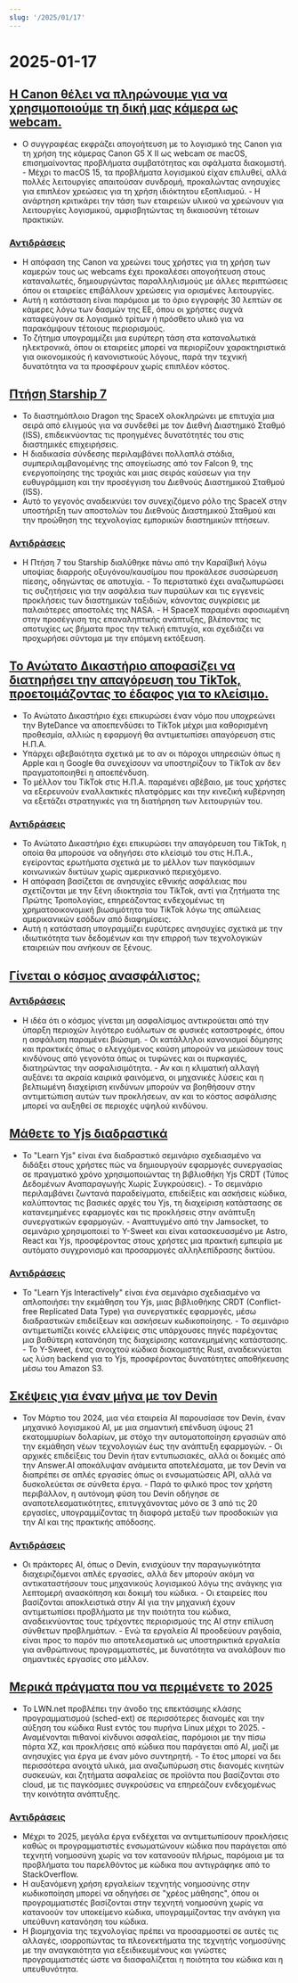 ```yaml
---
slug: '/2025/01/17'
---
```


# 2025-01-17

## [Η Canon θέλει να πληρώνουμε για να χρησιμοποιούμε τη δική μας κάμερα ως webcam.](https://romanzipp.com/blog/no-you-cant-use-your-6299-canon-camera-as-a-webcam)

- Ο συγγραφέας εκφράζει απογοήτευση με το λογισμικό της Canon για τη χρήση της κάμερας Canon G5 X II ως webcam σε macOS, επισημαίνοντας προβλήματα συμβατότητας και σφάλματα διακομιστή. - Μέχρι το macOS 15, τα προβλήματα λογισμικού είχαν επιλυθεί, αλλά πολλές λειτουργίες απαιτούσαν συνδρομή, προκαλώντας ανησυχίες για επιπλέον χρεώσεις για τη χρήση ιδιόκτητου εξοπλισμού. - Η ανάρτηση κριτικάρει την τάση των εταιρειών υλικού να χρεώνουν για λειτουργίες λογισμικού, αμφισβητώντας τη δικαιοσύνη τέτοιων πρακτικών.

### [Αντιδράσεις](https://news.ycombinator.com/item?id=42735393)

- Η απόφαση της Canon να χρεώνει τους χρήστες για τη χρήση των καμερών τους ως webcams έχει προκαλέσει απογοήτευση στους καταναλωτές, δημιουργώντας παραλληλισμούς με άλλες περιπτώσεις όπου οι εταιρείες επιβάλλουν χρεώσεις για ορισμένες λειτουργίες.
- Αυτή η κατάσταση είναι παρόμοια με το όριο εγγραφής 30 λεπτών σε κάμερες λόγω των δασμών της ΕΕ, όπου οι χρήστες συχνά καταφεύγουν σε λογισμικό τρίτων ή πρόσθετο υλικό για να παρακάμψουν τέτοιους περιορισμούς.
- Το ζήτημα υπογραμμίζει μια ευρύτερη τάση στα καταναλωτικά ηλεκτρονικά, όπου οι εταιρείες μπορεί να περιορίζουν χαρακτηριστικά για οικονομικούς ή κανονιστικούς λόγους, παρά την τεχνική δυνατότητα να τα προσφέρουν χωρίς επιπλέον κόστος.

## [Πτήση Starship 7](https://www.spacex.com/launches/mission/?missionId=starship-flight-7?submit)

- Το διαστημόπλοιο Dragon της SpaceX ολοκληρώνει με επιτυχία μια σειρά από ελιγμούς για να συνδεθεί με τον Διεθνή Διαστημικό Σταθμό (ISS), επιδεικνύοντας τις προηγμένες δυνατότητές του στις διαστημικές επιχειρήσεις.
- Η διαδικασία σύνδεσης περιλαμβάνει πολλαπλά στάδια, συμπεριλαμβανομένης της απογείωσης από τον Falcon 9, της ενεργοποίησης της τροχιάς και μιας σειράς καύσεων για την ευθυγράμμιση και την προσέγγιση του Διεθνούς Διαστημικού Σταθμού (ISS).
- Αυτό το γεγονός αναδεικνύει τον συνεχιζόμενο ρόλο της SpaceX στην υποστήριξη των αποστολών του Διεθνούς Διαστημικού Σταθμού και την προώθηση της τεχνολογίας εμπορικών διαστημικών πτήσεων.

### [Αντιδράσεις](https://news.ycombinator.com/item?id=42731091)

- Η Πτήση 7 του Starship διαλύθηκε πάνω από την Καραϊβική λόγω υποψίας διαρροής οξυγόνου/καυσίμου που προκάλεσε συσσώρευση πίεσης, οδηγώντας σε αποτυχία. - Το περιστατικό έχει αναζωπυρώσει τις συζητήσεις για την ασφάλεια των πυραύλων και τις εγγενείς προκλήσεις των διαστημικών ταξιδιών, κάνοντας συγκρίσεις με παλαιότερες αποστολές της NASA. - Η SpaceX παραμένει αφοσιωμένη στην προσέγγιση της επαναληπτικής ανάπτυξης, βλέποντας τις αποτυχίες ως βήματα προς την τελική επιτυχία, και σχεδιάζει να προχωρήσει σύντομα με την επόμενη εκτόξευση.

## [Το Ανώτατο Δικαστήριο αποφασίζει να διατηρήσει την απαγόρευση του TikTok, προετοιμάζοντας το έδαφος για το κλείσιμο.](https://www.cnbc.com/2025/01/17/supreme-court-rules-to-uphold-tiktok-ban.html)

- Το Ανώτατο Δικαστήριο έχει επικυρώσει έναν νόμο που υποχρεώνει την ByteDance να αποεπενδύσει το TikTok μέχρι μια καθορισμένη προθεσμία, αλλιώς η εφαρμογή θα αντιμετωπίσει απαγόρευση στις Η.Π.Α.
- Υπάρχει αβεβαιότητα σχετικά με το αν οι πάροχοι υπηρεσιών όπως η Apple και η Google θα συνεχίσουν να υποστηρίζουν το TikTok αν δεν πραγματοποιηθεί η αποεπένδυση.
- Το μέλλον του TikTok στις Η.Π.Α. παραμένει αβέβαιο, με τους χρήστες να εξερευνούν εναλλακτικές πλατφόρμες και την κινεζική κυβέρνηση να εξετάζει στρατηγικές για τη διατήρηση των λειτουργιών του.

### [Αντιδράσεις](https://news.ycombinator.com/item?id=42738464)

- Το Ανώτατο Δικαστήριο έχει επικυρώσει την απαγόρευση του TikTok, η οποία θα μπορούσε να οδηγήσει στο κλείσιμό του στις Η.Π.Α., εγείροντας ερωτήματα σχετικά με το μέλλον των παγκόσμιων κοινωνικών δικτύων χωρίς αμερικανικό περιεχόμενο.
- Η απόφαση βασίζεται σε ανησυχίες εθνικής ασφάλειας που σχετίζονται με την ξένη ιδιοκτησία του TikTok, αντί για ζητήματα της Πρώτης Τροπολογίας, επηρεάζοντας ενδεχομένως τη χρηματοοικονομική βιωσιμότητα του TikTok λόγω της απώλειας αμερικανικών εσόδων από διαφημίσεις.
- Αυτή η κατάσταση υπογραμμίζει ευρύτερες ανησυχίες σχετικά με την ιδιωτικότητα των δεδομένων και την επιρροή των τεχνολογικών εταιρειών που ανήκουν σε ξένους.

## [Γίνεται ο κόσμος ανασφάλιστος;](https://charleshughsmith.substack.com/p/is-the-world-becoming-uninsurable)

### [Αντιδράσεις](https://news.ycombinator.com/item?id=42732728)

- Η ιδέα ότι ο κόσμος γίνεται μη ασφαλίσιμος αντικρούεται από την ύπαρξη περιοχών λιγότερο ευάλωτων σε φυσικές καταστροφές, όπου η ασφάλιση παραμένει βιώσιμη. - Οι κατάλληλοι κανονισμοί δόμησης και πρακτικές όπως ο ελεγχόμενος καύση μπορούν να μειώσουν τους κινδύνους από γεγονότα όπως οι τυφώνες και οι πυρκαγιές, διατηρώντας την ασφαλισιμότητα. - Αν και η κλιματική αλλαγή αυξάνει τα ακραία καιρικά φαινόμενα, οι μηχανικές λύσεις και η βελτιωμένη διαχείριση κινδύνων μπορούν να βοηθήσουν στην αντιμετώπιση αυτών των προκλήσεων, αν και το κόστος ασφάλισης μπορεί να αυξηθεί σε περιοχές υψηλού κινδύνου.

## [Μάθετε το Yjs διαδραστικά](https://learn.yjs.dev/)

- Το "Learn Yjs" είναι ένα διαδραστικό σεμινάριο σχεδιασμένο να διδάξει στους χρήστες πώς να δημιουργούν εφαρμογές συνεργασίας σε πραγματικό χρόνο χρησιμοποιώντας τη βιβλιοθήκη Yjs CRDT (Τύπος Δεδομένων Αναπαραγωγής Χωρίς Συγκρούσεις). - Το σεμινάριο περιλαμβάνει ζωντανά παραδείγματα, επιδείξεις και ασκήσεις κώδικα, καλύπτοντας τις βασικές αρχές του Yjs, τη διαχείριση κατάστασης σε κατανεμημένες εφαρμογές και τις προκλήσεις στην ανάπτυξη συνεργατικών εφαρμογών. - Αναπτυγμένο από την Jamsocket, το σεμινάριο χρησιμοποιεί το Y-Sweet και είναι κατασκευασμένο με Astro, React και Yjs, προσφέροντας στους χρήστες μια πρακτική εμπειρία με αυτόματο συγχρονισμό και προσαρμογές αλληλεπίδρασης δικτύου.

### [Αντιδράσεις](https://news.ycombinator.com/item?id=42731582)

- Το "Learn Yjs Interactively" είναι ένα σεμινάριο σχεδιασμένο να απλοποιήσει την εκμάθηση του Yjs, μιας βιβλιοθήκης CRDT (Conflict-free Replicated Data Type) για συνεργατικές εφαρμογές, μέσω διαδραστικών επιδείξεων και ασκήσεων κωδικοποίησης. - Το σεμινάριο αντιμετωπίζει κοινές ελλείψεις στις υπάρχουσες πηγές παρέχοντας μια βαθύτερη κατανόηση της διαχείρισης κατανεμημένης κατάστασης. - Το Y-Sweet, ένας ανοιχτού κώδικα διακομιστής Rust, αναδεικνύεται ως λύση backend για το Yjs, προσφέροντας δυνατότητες αποθήκευσης μέσω του Amazon S3.

## [Σκέψεις για έναν μήνα με τον Devin](https://www.answer.ai/posts/2025-01-08-devin.html)

- Τον Μάρτιο του 2024, μια νέα εταιρεία AI παρουσίασε τον Devin, έναν μηχανικό λογισμικού AI, με μια σημαντική επένδυση ύψους 21 εκατομμυρίων δολαρίων, με στόχο την αυτοματοποίηση εργασιών από την εκμάθηση νέων τεχνολογιών έως την ανάπτυξη εφαρμογών. - Οι αρχικές επιδείξεις του Devin ήταν εντυπωσιακές, αλλά οι δοκιμές από την Answer.AI αποκάλυψαν ανάμεικτα αποτελέσματα, με τον Devin να διαπρέπει σε απλές εργασίες όπως οι ενσωματώσεις API, αλλά να δυσκολεύεται σε σύνθετα έργα. - Παρά το φιλικό προς τον χρήστη περιβάλλον, η αυτόνομη φύση του Devin οδήγησε σε αναποτελεσματικότητες, επιτυγχάνοντας μόνο σε 3 από τις 20 εργασίες, υπογραμμίζοντας τη διαφορά μεταξύ των προσδοκιών για την AI και της πρακτικής απόδοσης.

### [Αντιδράσεις](https://news.ycombinator.com/item?id=42734681)

- Οι πράκτορες AI, όπως ο Devin, ενισχύουν την παραγωγικότητα διαχειριζόμενοι απλές εργασίες, αλλά δεν μπορούν ακόμη να αντικαταστήσουν τους μηχανικούς λογισμικού λόγω της ανάγκης για λεπτομερή ανασκόπηση και δοκιμή του κώδικα. - Οι εταιρείες που βασίζονται αποκλειστικά στην AI για την μηχανική έχουν αντιμετωπίσει προβλήματα με την ποιότητα του κώδικα, αναδεικνύοντας τους τρέχοντες περιορισμούς της AI στην επίλυση σύνθετων προβλημάτων. - Ενώ τα εργαλεία AI προοδεύουν ραγδαία, είναι προς το παρόν πιο αποτελεσματικά ως υποστηρικτικά εργαλεία για ανθρώπινους προγραμματιστές, με δυνατότητα να αναλάβουν πιο σημαντικές εργασίες στο μέλλον.

## [Μερικά πράγματα που να περιμένετε το 2025](https://lwn.net/Articles/1003780/)

- Το LWN.net προβλέπει την άνοδο της επεκτάσιμης κλάσης προγραμματισμού (sched-ext) σε περισσότερες διανομές και την αύξηση του κώδικα Rust εντός του πυρήνα Linux μέχρι το 2025. - Αναμένονται πιθανοί κίνδυνοι ασφαλείας, παρόμοιοι με την πίσω πόρτα XZ, και προκλήσεις από κώδικα που παράγεται από AI, μαζί με ανησυχίες για έργα με έναν μόνο συντηρητή. - Το έτος μπορεί να δει περισσότερα ανοιχτά υλικά, μια αναζωπύρωση στις διανομές κινητών συσκευών, και ζητήματα ασφαλείας σε προϊόντα που βασίζονται στο cloud, με τις παγκόσμιες συγκρούσεις να επηρεάζουν ενδεχομένως την κοινότητα ανάπτυξης.

### [Αντιδράσεις](https://news.ycombinator.com/item?id=42731962)

- Μέχρι το 2025, μεγάλα έργα ενδέχεται να αντιμετωπίσουν προκλήσεις καθώς οι προγραμματιστές ενσωματώνουν κώδικα που παράγεται από τεχνητή νοημοσύνη χωρίς να τον κατανοούν πλήρως, παρόμοια με τα προβλήματα του παρελθόντος με κώδικα που αντιγράφηκε από το StackOverflow.
- Η αυξανόμενη χρήση εργαλείων τεχνητής νοημοσύνης στην κωδικοποίηση μπορεί να οδηγήσει σε "χρέος μάθησης", όπου οι προγραμματιστές βασίζονται στην τεχνητή νοημοσύνη χωρίς να κατανοούν τον υποκείμενο κώδικα, υπογραμμίζοντας την ανάγκη για υπεύθυνη κατανόηση του κώδικα.
- Η βιομηχανία της τεχνολογίας πρέπει να προσαρμοστεί σε αυτές τις αλλαγές, ισορροπώντας τα πλεονεκτήματα της τεχνητής νοημοσύνης με την αναγκαιότητα για εξειδικευμένους και γνώστες προγραμματιστές ώστε να διασφαλίζεται η ποιότητα του κώδικα και η υπευθυνότητα.

<head>
  <meta property="og:title" content="Η Canon θέλει να πληρώνουμε για να χρησιμοποιούμε τη δική μας κάμερα ως webcam." />
  <meta property="og:type" content="website" />
  <meta property="og:image" content="https://og.cho.sh/api/og/?title=%CE%97%20Canon%20%CE%B8%CE%AD%CE%BB%CE%B5%CE%B9%20%CE%BD%CE%B1%20%CF%80%CE%BB%CE%B7%CF%81%CF%8E%CE%BD%CE%BF%CF%85%CE%BC%CE%B5%20%CE%B3%CE%B9%CE%B1%20%CE%BD%CE%B1%20%CF%87%CF%81%CE%B7%CF%83%CE%B9%CE%BC%CE%BF%CF%80%CE%BF%CE%B9%CE%BF%CF%8D%CE%BC%CE%B5%20%CF%84%CE%B7%20%CE%B4%CE%B9%CE%BA%CE%AE%20%CE%BC%CE%B1%CF%82%20%CE%BA%CE%AC%CE%BC%CE%B5%CF%81%CE%B1%20%CF%89%CF%82%20webcam.&subheading=%CE%A0%CE%B1%CF%81%CE%B1%CF%83%CE%BA%CE%B5%CF%85%CE%AE%2017%20%CE%99%CE%B1%CE%BD%CE%BF%CF%85%CE%B1%CF%81%CE%AF%CE%BF%CF%85%202025%3A%20%CE%A0%CE%B5%CF%81%CE%AF%CE%BB%CE%B7%CF%88%CE%B7%20Hacker%20News" />
</head>
